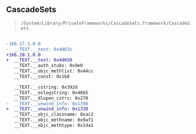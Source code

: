 ## CascadeSets

> `/System/Library/PrivateFrameworks/CascadeSets.framework/CascadeSets`

```diff

-166.17.1.0.0
-  __TEXT.__text: 0x4d63c
+166.20.1.0.0
+  __TEXT.__text: 0x4d658
   __TEXT.__auth_stubs: 0x9e0
   __TEXT.__objc_methlist: 0x44cc
   __TEXT.__const: 0x1b8

   __TEXT.__cstring: 0x392d
   __TEXT.__oslogstring: 0x46b5
   __TEXT.__dlopen_cstrs: 0x278
-  __TEXT.__unwind_info: 0x1398
+  __TEXT.__unwind_info: 0x1338
   __TEXT.__objc_classname: 0xac2
   __TEXT.__objc_methname: 0x9af1
   __TEXT.__objc_methtype: 0x1da1

```
